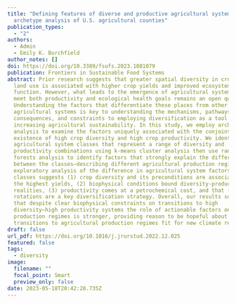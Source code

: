 ```yaml
---
title: "Defining features of diverse and productive agricultural systems: An
  archetype analysis of U.S. agricultural counties"
publication_types:
  - "2"
authors:
  - Admin
  - Emily K. Burchfield
author_notes: []
doi: https://doi.org/10.3389/fsufs.2023.1081079
publication: Frontiers in Sustainable Food Systems
abstract: Prior research suggests that greater spatial diversity in crops and
  land use is associated with higher crop yields and improved ecosystem
  function. However, what leads to the emergence of agricultural systems that
  meet both productivity and ecological health goals remains an open question.
  Understanding the factors that differentiate these places from other
  agricultural systems is key to understanding the mechanisms, pathways,
  consequences, and constraints to employing diversification as a tool for
  increasing agricultural sustainability. In this study, we employ archetype
  analysis to examine the factors uniquely associated with the conjoint
  existence of high crop diversity and high crop productivity. We identify five
  agricultural system classes that represent a range of diversity and
  productivity combinations using k-means cluster analysis then use random
  forests analysis to identify factors that strongly explain the differences
  between the classes—describing different agricultural production regimes. Our
  exploratory analysis of the difference in agricultural system factors across
  classes suggests (1) crop diversity and its preconditions are associated with
  the highest yields, (2) biophysical conditions bound diversity-productivity
  realities, (3) productivity comes at a petrochemical cost, and that (4) crop
  rotations are a key diversification strategy. Overall, our results suggest
  that despite clear biophysical constraints on transitions to high
  diversity—high productivity systems the role of actionable factors on crop
  production regimes is stronger, providing reason to be hopeful about
  transitions to agricultural production regimes fit for new climate realities.
draft: false
url_pdf: https://doi.org/10.1016/j.jrurstud.2022.12.025
featured: false
tags:
  - diversity
image:
  filename: ""
  focal_point: Smart
  preview_only: false
date: 2023-05-18T20:42:28.735Z
---
```

